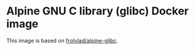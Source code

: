 Alpine GNU C library (glibc) Docker image
=========================================

This image is based on [frolvlad/alpine-glibc](https://github.com/frol/docker-alpine-glibc). 
